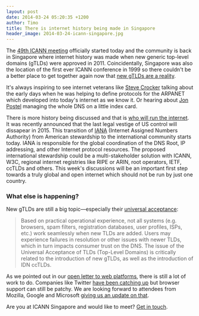 ```yaml
---
layout: post
date: 2014-03-24 05:20:35 +1200
author: Timo
title: There is internet history being made in Singapore
header_image: 2014-03-24-icann-singapore.jpg
---
```


<!-- excerpt -->

The [49th ICANN meeting](http://singapore49.icann.org/en/) officially started today and the community is back in Singapore where internet history was made when new generic top-level domains (gTLDs) were approved in 2011. Coincidentally, Singapore was also the location of the first ever ICANN conference in 1999 so there couldn't be a better place to get together again now that [new gTLDs are a reality](https://iwantmyname.com/domains/new-gtld-domain-extensions).

<!-- /excerpt -->

It's always inspiring to see internet veterans like [Steve Crocker](http://en.wikipedia.org/wiki/Steve_Crocker) talking about the early days when he was helping to define protocols for the ARPANET which developed into today's internet as we know it. Or hearing about [Jon Postel](http://en.wikipedia.org/wiki/John_Postel) managing the whole DNS on a little index card.

There is more history being discussed and that is [who will run the internet](http://domainincite.com/16177-who-runs-the-internet-an-icann-49-primer). It was recently announced that the last legal vestige of US control will dissapear in 2015. This transition of [IANA](http://iana.org) (Internet Assigned Numbers Authority) from American stewardship to the international community starts today. IANA is responsible for the global coordination of the DNS Root, IP addressing, and other Internet protocol resources. The proposed international stewardship could be a multi-stakeholder solution with ICANN, W3C, regional internet registries like RIPE or ARIN, root operators, IETF, ccTLDs and others. This week's discussions will be an important first step towards a truly global and open internet which should not be run by just one country. 

### What else is happening?

New gTLDs are still a big topic—especially their [universal acceptance](https://blog.icann.org/2014/03/the-tld-universal-acceptance-project/):

> Based on practical operational experience, not all systems (e.g. browsers, spam filters, registration databases, user profiles, ISPs, etc.) work seamlessly when new TLDs are added. Users may experience failures in resolution or other issues with newer TLDs, which in turn impacts consumer trust on the DNS. The issue of the Universal Acceptance of TLDs (Top-Level Domains) is critically related to the introduction of new gTLDs, as well as the introduction of IDN ccTLDs.

As we pointed out in our [open letter to web platforms](http://blog.iwantmyname.com/2014/02/an-open-letter-to-web-platforms-about-gtld-adoption.html), there is still a lot of work to do. Companies like Twitter [have been catching up](http://blog.iwantmyname.com/2014/03/twitter-is-now-supporting-most-of-the-gtlds.html) but browser support can still be patchy. We are looking forward to attendees from Mozilla, Google and Microsoft [giving us an update on that](http://singapore49.icann.org/en/schedule/mon-tld-acceptance).

Are you at ICANN Singapore and would like to meet? [Get in touch](https://iwantmyname.com/support).
